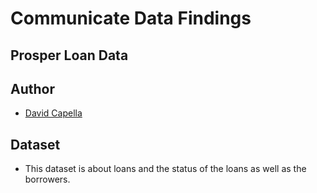 # Communicate Data Findings
## Prosper Loan Data
## Author
* [David Capella](http://davidcapella.com)
## Dataset
* This dataset is about loans and the status of the loans as well as the borrowers.

